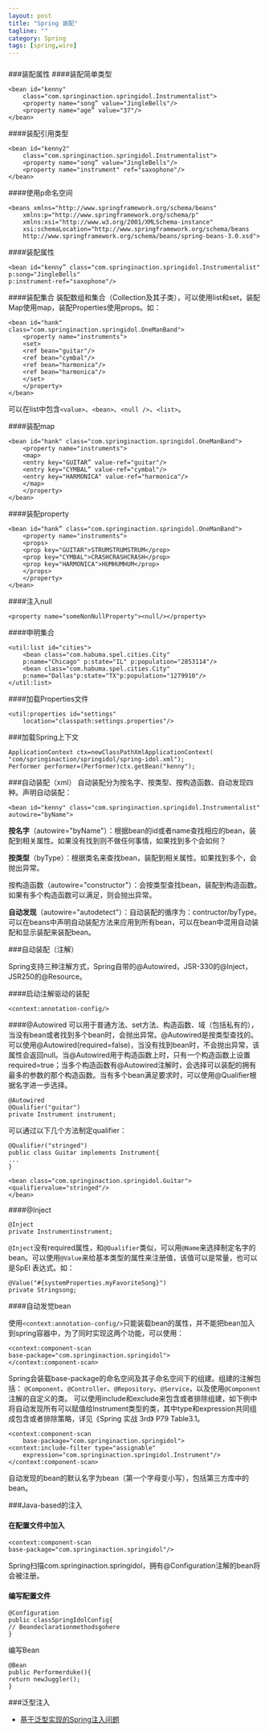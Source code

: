 ```yaml
---
layout: post
title: "Spring 装配"
tagline: ""
category: Spring
tags: [spring,wire]
---
```

### 
###装配属性
####装配简单类型

	<bean id="kenny"
		class="com.springinaction.springidol.Instrumentalist">
		<property name="song” value="JingleBells"/>
		<property name="age” value="37"/>
	</bean>
	
####装配引用类型

	<bean id="kenny2"
		class="com.springinaction.springidol.Instrumentalist">
		<property name="song” value="JingleBells"/>
		<property name="instrument" ref="saxophone"/>
	</bean>

<!--more-->	
	
####使用p命名空间

	<beans xmlns="http://www.springframework.org/schema/beans"
		xmlns:p="http://www.springframework.org/schema/p"
		xmlns:xsi="http://www.w3.org/2001/XMLSchema-instance"
		xsi:schemaLocation="http://www.springframework.org/schema/beans
		http://www.springframework.org/schema/beans/spring-beans-3.0.xsd">

####装配属性

	<bean id="kenny” class="com.springinaction.springidol.Instrumentalist"
	p:song="JingleBells"
	p:instrument-ref="saxophone"/>

####装配集合
装配数组和集合（Collection及其子类），可以使用list和set，装配Map使用map，装配Properties使用props。如：

	<bean id="hank"
	class="com.springinaction.springidol.OneManBand">
		<property name="instruments">
		<set>
		<ref bean="guitar"/>
		<ref bean="cymbal"/>
		<ref bean="harmonica"/>
		<ref bean="harmonica"/>
		</set>
		</property>
	</bean>

可以在list中包含`<value>`、`<bean>`、`<null />`、`<list>`。

####装配map

	<bean id="hank" class="com.springinaction.springidol.OneManBand">
		<property name="instruments">
		<map>
		<entry key="GUITAR” value-ref="guitar"/>
		<entry key="CYMBAL” value-ref="cymbal"/>
		<entry key="HARMONICA" value-ref="harmonica"/>
		</map>
		</property>
	</bean>

####装配property

	<bean id="hank” class="com.springinaction.springidol.OneManBand">
		<property name="instruments">
		<props>
		<prop key="GUITAR">STRUMSTRUMSTRUM</prop>
		<prop key="CYMBAL">CRASHCRASHCRASH</prop>
		<prop key="HARMONICA">HUMHUMHUM</prop>
		</props>
		</property>
	</bean>
	
####注入null

	<property name="someNonNullProperty"><null/></property>

####申明集合

	<util:list id="cities">
		<bean class="com.habuma.spel.cities.City"
		p:name="Chicago" p:state="IL" p:population="2853114"/>
		<bean class="com.habuma.spel.cities.City"
		p:name="Dallas"p:state="TX"p:population="1279910"/>
	</util:list>

####加载Properties文件

	<util:properties id="settings"
		location="classpath:settings.properties"/>

###加载Spring上下文

	ApplicationContext ctx=newClassPathXmlApplicationContext(
	"com/springinaction/springidol/spring-idol.xml");
	Performer performer=(Performer)ctx.getBean("kenny");

###自动装配（xml）
自动装配分为按名字、按类型、按构造函数、自动发现四种。声明自动装配：

	<bean id="kenny" class="com.springinaction.springidol.Instrumentalist" autowire="byName">

**按名字**（autowire="byName"）：根据bean的id或者name查找相应的bean，装配到相关属性。如果没有找到则不做任何事情，如果找到多个会如何？

**按类型**（byType）：根据类名来查找bean，装配到相关属性。如果找到多个，会抛出异常。

按构造函数（autowire="constructor"）：会按类型查找bean，装配到构造函数。如果有多个构造函数可以满足，则会抛出异常。

**自动发现**（autowire="autodetect"）：自动装配的循序为：contructor/byType。
可以在beans中声明自动装配方法来应用到所有bean，可以在bean中混用自动装配和显示装配来装配bean。

###自动装配（注解）

Spring支持三种注解方式，Spring自带的@Autowired，JSR-330的@Inject，JSR250的@Resource。

####启动注解驱动的装配

	<context:annotation-config/>

####@Autowired
可以用于普通方法、set方法、构造函数、域（包括私有的），当没有bean或者找到多个bean时，会抛出异常。@Autowired是按类型查找的。可以使用@Autowired(required=false)，当没有找到bean时，不会抛出异常，该属性会返回null。当@Autowired用于构造函数上时，只有一个构造函数上设置required=true；当多个构造函数有@Autowired注解时，会选择可以装配的拥有最多的参数的那个构造函数。当有多个bean满足要求时，可以使用@Qualifier根据名字进一步选择。

	@Autowired
	@Qualifier("guitar")
	private Instrument instrument;

可以通过以下几个方法制定qualifier：

	@Qualifier("stringed")
	public class Guitar implements Instrument{
	...
	}

	<bean class="com.springinaction.springidol.Guitar">
	<qualifiervalue="stringed"/>
	</bean>

####@Inject

	@Inject
	private Instrumentinstrument;

`@Inject`没有required属性，和`@Qualifier`类似，可以用`@Name`来选择制定名字的bean。可以使用`@Value`来给基本类型的属性来注册值，该值可以是常量，也可以是SpEl 表达式。如：

	@Value("#{systemProperties.myFavoriteSong}")
	private Stringsong;

####自动发觉bean

使用`<context:annotation-config/>`只能装载bean的属性，并不能把bean加入到spring容器中，为了同时实现这两个功能，可以使用：

	<context:component-scan
	base-package="com.springinaction.springidol">
	</context:component-scan>

Spring会装载base-package的命名空间及其子命名空间下的组建。组建的注解包括：
`@Component`、`@Controller`、`@Repository`、`@Service`，以及使用`@Component`注解的自定义的类。
可以使用include和exclude来包含或者排除组建，如下例中将自动发现所有可以赋值给Instrument类型的类，其中type和expression共同组成包含或者排除策略，详见《Spring 实战 3rd》 P79 Table3.1。

	<context:component-scan
		base-package="com.springinaction.springidol">
	<context:include-filter type="assignable"
		expression="com.springinaction.springidol.Instrument"/>
	</context:component-scan>

自动发现的bean的默认名字为bean（第一个字母变小写），包括第三方库中的bean。

###Java-based的注入
#### 在配置文件中加入 ####

	<context:component-scan
	base-package="com.springinaction.springidol"/>

Spring扫描com.springinaction.springidol，拥有@Configuration注解的bean将会被注册。
#### 编写配置文件 ####

	@Configuration
	public classSpringIdolConfig{
	// Beandeclarationmethodsgohere
	}

编写Bean

	@Bean
	public Performerduke(){
	return newJuggler();
	}

###泛型注入

- [基于泛型实现的Spring注入问题](http://langkins.iteye.com/blog/156089)	